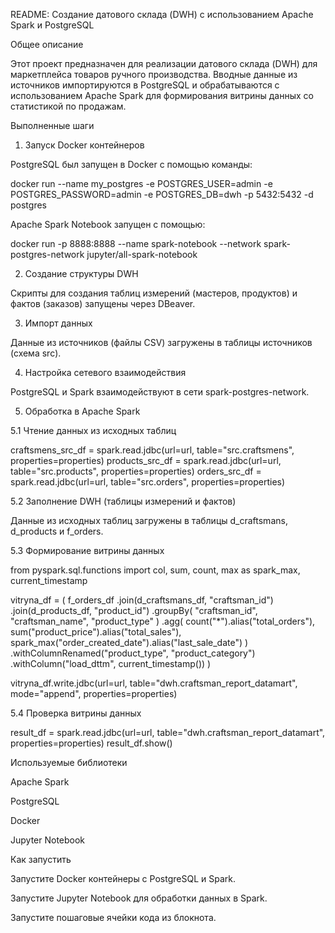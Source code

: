 README: Создание датового склада (DWH) с использованием Apache Spark и PostgreSQL

Общее описание

Этот проект предназначен для реализации датового склада (DWH) для маркетплейса товаров ручного производства. Вводные данные из источников импортируются в PostgreSQL и обрабатываются с использованием Apache Spark для формирования витрины данных со статистикой по продажам.

Выполненные шаги

1. Запуск Docker контейнеров

PostgreSQL был запущен в Docker с помощью команды:

docker run --name my_postgres -e POSTGRES_USER=admin -e POSTGRES_PASSWORD=admin -e POSTGRES_DB=dwh -p 5432:5432 -d postgres

Apache Spark Notebook запущен с помощью:

docker run -p 8888:8888 --name spark-notebook --network spark-postgres-network jupyter/all-spark-notebook

2. Создание структуры DWH

Скрипты для создания таблиц измерений (мастеров, продуктов) и фактов (заказов) запущены через DBeaver.

3. Импорт данных

Данные из источников (файлы CSV) загружены в таблицы источников (схема src).

4. Настройка сетевого взаимодействия

PostgreSQL и Spark взаимодействуют в сети spark-postgres-network.

5. Обработка в Apache Spark

5.1 Чтение данных из исходных таблиц

craftsmens_src_df = spark.read.jdbc(url=url, table="src.craftsmens", properties=properties)
products_src_df = spark.read.jdbc(url=url, table="src.products", properties=properties)
orders_src_df = spark.read.jdbc(url=url, table="src.orders", properties=properties)

5.2 Заполнение DWH (таблицы измерений и фактов)

Данные из исходных таблиц загружены в таблицы d_craftsmans, d_products и f_orders.

5.3 Формирование витрины данных

from pyspark.sql.functions import col, sum, count, max as spark_max, current_timestamp

vitryna_df = (
    f_orders_df
    .join(d_craftsmans_df, "craftsman_id")
    .join(d_products_df, "product_id")
    .groupBy(
        "craftsman_id",
        "craftsman_name",
        "product_type"
    )
    .agg(
        count("*").alias("total_orders"),
        sum("product_price").alias("total_sales"),
        spark_max("order_created_date").alias("last_sale_date")
    )
    .withColumnRenamed("product_type", "product_category")
    .withColumn("load_dttm", current_timestamp())
)

vitryna_df.write.jdbc(url=url, table="dwh.craftsman_report_datamart", mode="append", properties=properties)

5.4 Проверка витрины данных

result_df = spark.read.jdbc(url=url, table="dwh.craftsman_report_datamart", properties=properties)
result_df.show()

Используемые библиотеки

Apache Spark

PostgreSQL

Docker

Jupyter Notebook

Как запустить

Запустите Docker контейнеры с PostgreSQL и Spark.

Запустите Jupyter Notebook для обработки данных в Spark.

Запустите пошаговые ячейки кода из блокнота.

